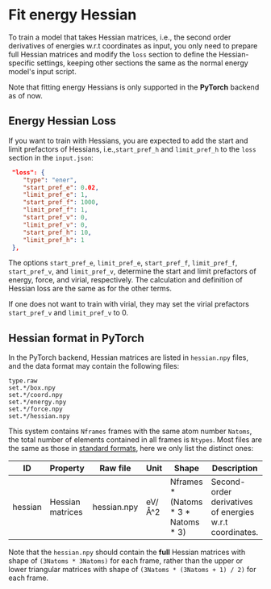 # Fit energy Hessian

To train a model that takes Hessian matrices, i.e., the second order derivatives of energies w.r.t coordinates as input, you only need to prepare full Hessian matrices and modify the `loss` section to define the Hessian-specific settings, keeping other sections the same as the normal energy model's input script.

Note that fitting energy Hessians is only supported in the **PyTorch** backend as of now.

## Energy Hessian Loss

If you want to train with Hessians, you are expected to add the start and limit prefactors of Hessians, i.e.,`start_pref_h` and `limit_pref_h` to the `loss` section in the `input.json`:

```json
 "loss": {
    "type": "ener",
    "start_pref_e": 0.02,
    "limit_pref_e": 1,
    "start_pref_f": 1000,
    "limit_pref_f": 1,
    "start_pref_v": 0,
    "limit_pref_v": 0,
    "start_pref_h": 10,
    "limit_pref_h": 1
 },
```

The options `start_pref_e`, `limit_pref_e`, `start_pref_f`, `limit_pref_f`, `start_pref_v`, and `limit_pref_v`,  determine the start and limit prefactors of energy, force, and virial, respectively. The calculation and definition of Hessian loss are the same as for the other terms.

If one does not want to train with virial, they may set the virial prefactors `start_pref_v` and `limit_pref_v` to 0.

## Hessian format in PyTorch

In the PyTorch backend, Hessian matrices are listed in `hessian.npy` files, and the data format may contain the following files:

```plaintext
type.raw
set.*/box.npy
set.*/coord.npy
set.*/energy.npy
set.*/force.npy
set.*/hessian.npy
```

This system contains `Nframes` frames with the same atom number `Natoms`, the total number of elements contained in all frames is `Ntypes`. Most files are the same as those in [standard formats](../data/system.md), here we only list the distinct ones:

| ID             | Property         | Raw file      | Unit    | Shape                                   | Description                                                       |
| -------------- | ---------------- | ------------- | ------- | --------------------------------------- | ----------------------------------------------------------------- |
| hessian        | Hessian matrices | hessian.npy   | eV/Å^2  | Nframes \* (Natoms \* 3 \* Natoms \* 3) | Second-order derivatives of energies w.r.t coordinates.            |

Note that the `hessian.npy` should contain the **full** Hessian matrices with shape of `(3Natoms * 3Natoms)` for each frame, rather than the upper or lower triangular matrices with shape of `(3Natoms * (3Natoms + 1) / 2)` for each frame.
